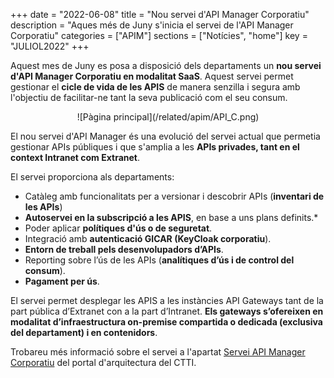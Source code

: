 +++
date        = "2022-06-08"
title       = "Nou servei d'API Manager Corporatiu"
description = "Aques més de Juny s'inicia el servei de l'API Manager Corporatiu"
categories  = ["APIM"]
sections    = ["Notícies", "home"]
key         = "JULIOL2022"
+++

Aquest mes de Juny es posa a disposició dels departaments un **nou servei d'API Manager Corporatiu en modalitat SaaS**. Aquest servei permet gestionar el **cicle de vida de les APIS** de manera senzilla i segura amb l'objectiu de facilitar-ne tant la seva publicació com el seu consum.

<CENTER>![Pàgina principal](/related/apim/API_C.png)</center>

El nou servei d'API Manager és una evolució del servei actual que permetia gestionar APIs públiques i que s'amplia a les **APIs privades, tant en el context Intranet com Extranet**.

El servei proporciona als departaments:
- Catàleg amb funcionalitats per a versionar i descobrir APIs (**inventari de les APIs**)
- **Autoservei en la subscripció a les APIS**, en base a uns plans definits.*
- Poder aplicar **polítiques d'ús o de seguretat**.
- Integració amb **autenticació GICAR (KeyCloak corporatiu**).
- **Entorn de treball pels desenvolupadors d’APIs**.
- Reporting sobre l’ús de les APIs (**analítiques d’ús i de control del consum**).
- **Pagament per ús**.

El servei permet desplegar les APIS a les instàncies API Gateways tant de la part pública d’Extranet con a la part d’Intranet. **Els gateways s’ofereixen en modalitat d’infraestructura on-premise compartida o dedicada (exclusiva del departament) i en contenidors**. 

Trobareu més informació sobre el servei a l'apartat [Servei API Manager Corporatiu](https://canigo.ctti.gencat.cat/apim/) del portal d'arquitectura del CTTI.
